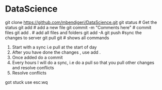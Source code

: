 # DataScience

git clone https://github.com/mbendigeri/DataScience.git
git status # Get the status
git add <filename> # add a new file
git commit -m "Comments here" # commit files
git add . # add all files and folders
git add -A
git push #sync the changes to server
git pull 
git # shows all commands

1. Start with a sync i.e pull at the start of day
2. After you have done the changes , use add .
3. Once added do a commit
4. Every hours I will do a sync, i.e do a pull so that you pull other changes and resolve conflicts
5. Resolve conflicts

got stuck use esc:wq
